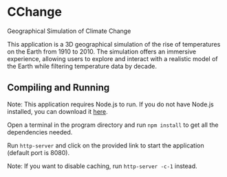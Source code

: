 # CChange

Geographical Simulation of Climate Change

This application is a 3D geographical simulation of the rise of temperatures on the Earth from 1910 to 2010. The simulation offers an immersive experience, allowing users to explore and interact with a realistic model of the Earth while filtering temperature data by decade.

## Compiling and Running
Note: This application requires Node.js to run. If you do not have Node.js installed, you can download it [here](https://nodejs.org/en/download/).

Open a terminal in the program directory and run  `npm install` to get all the dependencies needed.

Run `http-server` and click on the provided link to start the application (default port is 8080).

Note: If you want to disable caching, run `http-server -c-1` instead.